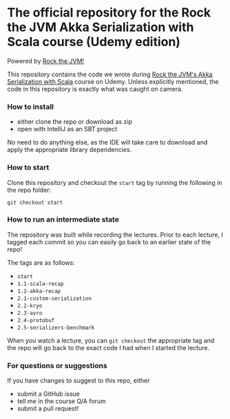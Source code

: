 # The official repository for the Rock the JVM Akka Serialization with Scala course (Udemy edition)

Powered by [Rock the JVM!](rockthejvm.com)

This repository contains the code we wrote during  [Rock the JVM's Akka Serialization with Scala](https://www.udemy.com/akka-serialization) course on Udemy. Unless explicitly mentioned, the code in this repository is exactly what was caught on camera.

### How to install
- either clone the repo or download as zip
- open with IntelliJ as an SBT project

No need to do anything else, as the IDE will take care to download and apply the appropriate library dependencies.

### How to start

Clone this repository and checkout the `start` tag by running the following in the repo folder:

```
git checkout start
```

### How to run an intermediate state

The repository was built while recording the lectures. Prior to each lecture, I tagged each commit so you can easily go back to an earlier state of the repo!

The tags are as follows:

* `start`
* `1.1-scala-recap`
* `1.2-akka-recap`
* `2.1-custom-serialization`
* `2.2-kryo`
* `2.3-avro`
* `2.4-protobuf`
* `2.5-serializers-benchmark`

When you watch a lecture, you can `git checkout` the appropriate tag and the repo will go back to the exact code I had when I started the lecture.

### For questions or suggestions

If you have changes to suggest to this repo, either
- submit a GitHub issue
- tell me in the course Q/A forum
- submit a pull request!

